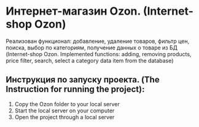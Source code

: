 # Интернет-магазин Ozon. (Internet-shop Ozon)
Реализован функционал: добавление, удаление товаров, фильтр цен, поиска, выбор по категориям, получение данных о товаре из БД (Internet-shop Ozon. Implemented functions: adding, removing products, price filter, search, select a category data item from the database)

## Инструкция по запуску проекта. (The Instruction for running the project):
1) Сopy the Ozon folder to your local server
2) Start the local server on your computer
3) Open the project through a local server
